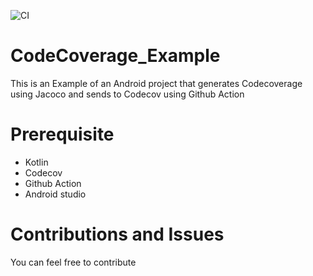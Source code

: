 ![CI](https://github.com/wise4rmgod/CodeCoverage_Example/workflows/CI/badge.svg?branch=master)
# CodeCoverage_Example
This is an Example of an Android project that generates Codecoverage using Jacoco and sends to Codecov using Github Action

# Prerequisite
- Kotlin
- Codecov
- Github Action
- Android studio

# Contributions and Issues
You can feel free to contribute 
